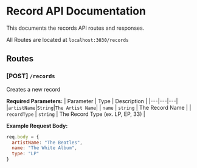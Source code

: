 # Record API Documentation

This documents the records API routes and responses.

All Routes are located at `localhost:3030/records`
## Routes
### [POST] `/records`

Creates a new record

**Required Parameters:**
| Parameter | Type | Description |
|---|---|---|
|`artistName`|`String`|`The Artist Name`|
| `name` | `string` | The Record Name |
| `recordType` | `string` | The Record Type (ex. LP, EP, 33) |

**Example Request Body:**
```javascript
req.body = {
  artistName: "The Beatles",
  name: "The White Album",
  type: "LP"
}
```
